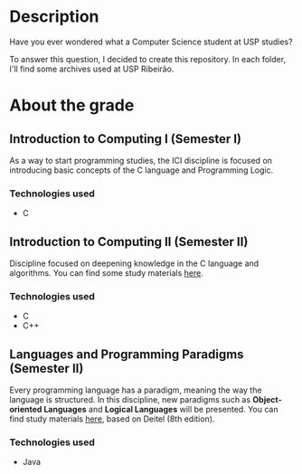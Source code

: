 # Description
<p>Have you ever wondered what a Computer Science student at USP studies?</p>
<p>To answer this question, I decided to create this repository. In each folder, I'll find some archives used </b> at USP Ribeirão.</p>

# About the grade

## Introduction to Computing I (Semester I)
<p>As a way to start programming studies, the ICI discipline is focused on introducing basic concepts of the C language and Programming Logic.</p>

### Technologies used
- C

## Introduction to Computing II (Semester II)
<p>Discipline focused on deepening knowledge in the C language and algorithms. You can find some study materials <a href="https://github.com/ThalitaRibeirao/Arquivos_Segundo_Semestre/tree/main/Materiais%20ICII">here</a>.</p>

### Technologies used
- C
- C++

## Languages and Programming Paradigms (Semester II)
<p>Every programming language has a paradigm, meaning the way the language is structured. In this discipline, new paradigms such as <b>Object-oriented Languages</b> and <b>Logical Languages</b> will be presented. You can find study materials <a href="https://github.com/ThalitaRibeirao/Arquivos_Segundo_Semestre/tree/main/Materiais%20LPP">here</a>, based on Deitel (8th edition).</p>

### Technologies used
- Java
